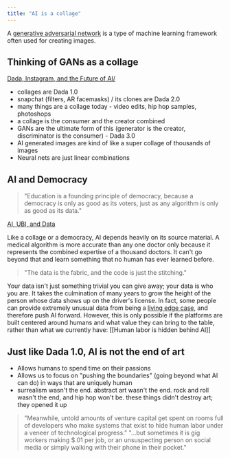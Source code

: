```yaml
---
title: "AI is a collage"
---
```


A [generative adversarial network](https://en.wikipedia.org/wiki/Generative_adversarial_network) is a type of machine learning framework often used for creating images. 

## Thinking of GANs as a collage
[Dada, Instagram, and the Future of AI/](https://theartofresearch.org/we-are-collage-dada-instagram-and-the-future-of-ai/)
- collages are Dada 1.0
- snapchat (filters, AR facemasks) / its clones are Dada 2.0
- many things are a collage today - video edits, hip hop samples, photoshops
- a collage is the consumer and the creator combined
- GANs are the ultimate form of this (generator is the creator, discriminator is the consumer) - Dada 3.0
- AI generated images are kind of like a super collage of thousands of images
- Neural nets are just linear combinations

## AI and Democracy 

>"Education is a founding principle of democracy, because a democracy is only as good as its voters, just as any algorithm is only as good as its data."

[AI, UBI, and Data](https://theartofresearch.org/ai-ubi-and-data/)

Like a collage or a democracy, AI depends heavily on its source material. A medical algorithm is more accurate than any one doctor only because it represents the combined expertise of a thousand doctors. It can't go beyond that and learn something that no human has ever learned before.

>"The data is the fabric, and the code is just the stitching."

Your data isn't just something trivial you can give away; your data is who you are. It takes the culmination of many years to grow the height of the person whose data shows up on the driver's license. In fact, some people can provide extremely unusual data from being a [living edge case](notes/living-edge-case), and therefore push AI forward. However, this is only possible if the platforms are built centered around humans and what value they can bring to the table, rather than what we currently have: [[Human labor is hidden behind AI]]

## Just like Dada 1.0, AI is not the end of art
- Allows humans to spend time on their passions
- Allows us to focus on "pushing the boundaries" (going beyond what AI can do) in ways that are uniquely human
- surrealism wasn't the end. abstract art wasn't the end. rock and roll wasn't the end, and hip hop won't be. these things didn't destroy art; they opened it up

>"Meanwhile, untold amounts of venture capital get spent on rooms full of developers who make systems that exist to hide human labor under a veneer of technological progress."
>"...but sometimes it is gig workers making $.01 per job, or an unsuspecting person on social media or simply walking with their phone in their pocket."